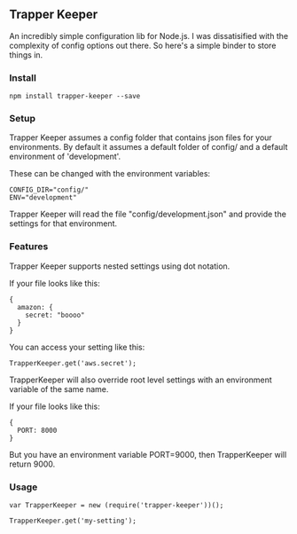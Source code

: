 ## Trapper Keeper

An incredibly simple configuration lib for Node.js. I was dissatisified with the complexity of config options out there. So here's a simple binder to store things in.

### Install

```
npm install trapper-keeper --save
```

### Setup

Trapper Keeper assumes a config folder that contains json files for your environments. By default it assumes a default folder of config/ and a default environment of 'development'.

These can be changed with the environment variables:

```
CONFIG_DIR="config/"
ENV="development"
```

Trapper Keeper will read the file "config/development.json" and provide the settings for that environment.

### Features

Trapper Keeper supports nested settings using dot notation.

If your file looks like this:

```
{
  amazon: {
    secret: "boooo"
  }
}
```

You can access your setting like this:

```
TrapperKeeper.get('aws.secret');
```

TrapperKeeper will also override root level settings with an environment variable of the same name.

If your file looks like this:

```
{
  PORT: 8000
}
```

But you have an environment variable PORT=9000, then TrapperKeeper will return 9000.

### Usage

```
var TrapperKeeper = new (require('trapper-keeper'))();

TrapperKeeper.get('my-setting');

```
